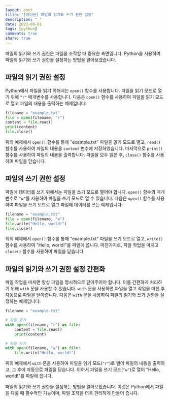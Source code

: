 ```yaml
---
layout: post
title: "[파이썬] 파일의 읽기와 쓰기 권한 설정"
description: " "
date: 2023-09-01
tags: [python]
comments: true
share: true
---
```


파일의 읽기와 쓰기 권한은 파일을 조작할 때 중요한 측면입니다. Python을 사용하여 파일의 읽기와 쓰기 권한을 설정하는 방법을 알아보겠습니다.

## 파일의 읽기 권한 설정

Python에서 파일을 읽기 위해서는 `open()` 함수를 사용합니다. 파일을 읽기 모드로 열기 위해 `"r"` 매개변수를 사용합니다. 다음은 `open()` 함수를 사용하여 파일을 읽기 모드로 열고 파일의 내용을 출력하는 예제입니다:

```python
filename = "example.txt"
file = open(filename, "r")
content = file.read()
print(content)
file.close()
```

위의 예제에서 `open()` 함수를 통해 "example.txt" 파일을 읽기 모드로 열고, `read()` 함수를 사용하여 파일의 내용을 `content` 변수에 저장하였습니다. 마지막으로 `print()` 함수를 사용하여 파일의 내용을 출력합니다. 파일을 모두 읽은 후, `close()` 함수를 사용하여 파일을 닫습니다.

## 파일의 쓰기 권한 설정

파일에 데이터를 쓰기 위해서는 파일을 쓰기 모드로 열어야 합니다. `open()` 함수의 매개변수로 `"w"`를 사용하여 파일을 쓰기 모드로 열 수 있습니다. 다음은 `open()` 함수를 사용하여 파일을 쓰기 모드로 열고 파일에 데이터를 쓰는 예제입니다:

```python
filename = "example.txt"
file = open(filename, "w")
file.write("Hello, world!")
file.close()
```

위의 예제에서 `open()` 함수를 통해 "example.txt" 파일을 쓰기 모드로 열고, `write()` 함수를 사용하여 "Hello, world!"를 파일에 씁니다. 마찬가지로, 파일 작업을 마치고 `close()` 함수를 사용하여 파일을 닫습니다.

## 파일의 읽기와 쓰기 권한 설정 간편화

파일 작업을 마치면 항상 파일을 명시적으로 닫아주어야 합니다. 이를 간편하게 처리하기 위해 `with` 문을 사용할 수 있습니다. `with` 문을 사용하면 파일을 열고 작업을 마친 후 자동으로 파일을 닫아줍니다. 다음은 `with` 문을 사용하여 파일의 읽기와 쓰기 권한을 설정하는 예제입니다:

```python
filename = "example.txt"

# 파일 읽기
with open(filename, "r") as file:
    content = file.read()
    print(content)

# 파일 쓰기
with open(filename, "w") as file:
    file.write("Hello, world!")
```

위의 예제에서 `with` 문을 사용하여 파일을 읽기 모드(`"r"`)로 열어 파일의 내용을 출력하고, 그 후에 자동으로 파일을 닫습니다. 이어서 파일을 쓰기 모드(`"w"`)로 열어 "Hello, world!"를 파일에 씁니다.

파일의 읽기와 쓰기 권한을 설정하는 방법을 알아보았습니다. 이것은 Python에서 파일을 다룰 때 필수적인 기능이며, 파일 조작을 더욱 편리하게 만들어 줍니다.